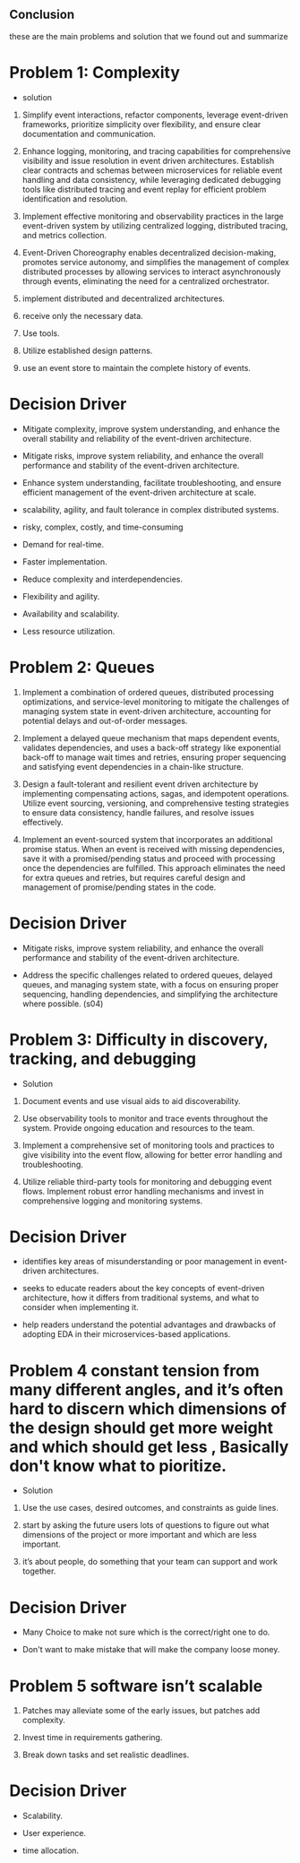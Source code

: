 ## Conclusion

these are the main problems and solution that we found out and summarize

# Problem 1: Complexity

- solution 
1. Simplify event interactions, refactor components, leverage event-driven frameworks, prioritize simplicity over flexibility, and ensure clear documentation and communication.

2. Enhance logging, monitoring, and tracing capabilities for comprehensive visibility and issue resolution in event driven architectures. Establish clear contracts and schemas between microservices for reliable event handling and data consistency, while leveraging dedicated debugging tools like distributed tracing and event replay for efficient problem identification and resolution. 

3. Implement effective monitoring and observability practices in the large event-driven system by utilizing centralized logging, distributed tracing, and metrics collection. 

4. Event-Driven Choreography enables decentralized decision-making, promotes service autonomy, and simplifies the management of complex distributed processes by allowing services to interact asynchronously through events, eliminating the need for a centralized orchestrator. 

5. implement distributed and decentralized architectures.

6. receive only the necessary data. 

7. Use tools. 

8. Utilize established design patterns. 

9. use an event store to maintain the complete history of events. 

# Decision Driver

- Mitigate complexity, improve system understanding, and enhance the overall stability and reliability of the event-driven architecture. 

- Mitigate risks, improve system reliability, and enhance the overall performance and stability of the event-driven architecture. 

- Enhance system understanding, facilitate troubleshooting, and ensure efficient management of the event-driven architecture at scale. 

- scalability, agility, and fault tolerance in complex distributed systems. 

- risky, complex, costly, and time-consuming

- Demand for real-time.

- Faster implementation.

- Reduce complexity and interdependencies.

- Flexibility and agility.

- Availability and scalability.

- Less resource utilization.

# Problem 2: Queues 

1. Implement a combination of ordered queues, distributed processing optimizations, and service-level monitoring to mitigate the challenges of managing system state in event-driven architecture, accounting for potential delays and out-of-order messages.

2. Implement a delayed queue mechanism that maps dependent events, validates dependencies, and uses a back-off strategy like exponential back-off to manage wait times and retries, ensuring proper sequencing and satisfying event dependencies in a chain-like structure.

3. Design a fault-tolerant and resilient event driven architecture by implementing compensating actions, sagas, and idempotent operations. Utilize event sourcing, versioning, and comprehensive testing strategies to ensure data consistency, handle failures, and resolve issues effectively.

4. Implement an event-sourced system that incorporates an additional promise status. When an event is received with missing dependencies, save it with a promised/pending status and proceed with processing once the dependencies are fulfilled. This approach eliminates the need for extra queues and retries, but requires careful design and management of promise/pending states in the code.

# Decision Driver

- Mitigate risks, improve system reliability, and enhance the overall performance and stability of the event-driven architecture.

- Address the specific challenges related to ordered queues, delayed queues, and managing system state, with a focus on ensuring proper sequencing, handling dependencies, and simplifying the architecture where possible. (s04)


# Problem 3: Difficulty in discovery, tracking, and debugging

- Solution
1. Document events and use visual aids to aid discoverability.

2. Use observability tools to monitor and trace events throughout the system. Provide ongoing education and resources to the team.

3. Implement a comprehensive set of monitoring tools and practices to give visibility into the event flow, allowing for better error handling and troubleshooting.

4. Utilize reliable third-party tools for monitoring and debugging event flows. Implement robust error handling mechanisms and invest in comprehensive logging and monitoring systems.

# Decision Driver

- identifies key areas of misunderstanding or poor management in event-driven architectures.

- seeks to educate readers about the key concepts of event-driven architecture, how it differs from traditional systems, and what to consider when implementing it.

- help readers understand the potential advantages and drawbacks of adopting EDA in their microservices-based applications.


# Problem 4 constant tension from many different angles, and it’s often hard to discern which dimensions of the design should get more weight and which should get less , Basically don't know what to pioritize.

- Solution

1. Use the use cases, desired outcomes, and constraints as guide lines.

2. start by asking the future users lots of questions to figure out what dimensions of the project or more important and which are less important.

3. it’s about people, do something that your team can support and work together.

# Decision Driver

- Many Choice to make not sure which is the correct/right one to do.

- Don't want to make mistake that will make the company loose money.


# Problem 5 software isn’t scalable

1. Patches may alleviate some of the early issues, but patches add complexity.

2. Invest time in requirements gathering.

3. Break down tasks and set realistic deadlines.

# Decision Driver

- Scalability.

- User experience.

- time allocation.